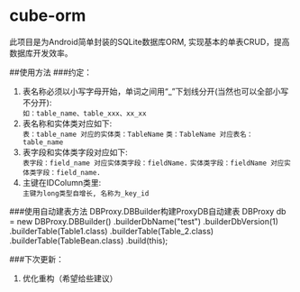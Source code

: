 # cube-orm
此项目是为Android简单封装的SQLite数据库ORM, 实现基本的单表CRUD，提高数据库开发效率。

##使用方法
###约定：
1. 表名称必须以小写字母开始，单词之间用“_”下划线分开(当然也可以全部小写不分开):<br>
	`如：table_name、table_xxx、xx_xx`
2. 表名称和实体类对应如下:<br>
	`表：table_name 对应的实体类：TableName`
	`类：TableName 对应表名：table_name`
3. 表字段和实体类字段对应如下:<br>
	`表字段：field_name 对应实体类字段：fieldName.`
	`实体类字段：fieldName 对应实体类字段：field_name.`
4. 主键在IDColumn类里:<br>
	`主键为long类型自增长, 名称为_key_id`
	
###使用自动建表方法
	DBProxy.DBBuilder构建ProxyDB自动建表
		DBProxy db = new DBProxy.DBBuilder()
                .builderDbName("test")
                .builderDbVersion(1)
                .builderTable(Table1.class)
                .builderTable(Table_2.class)
                .builderTable(TableBean.class)
                .build(this);
	
###下次更新：
1. 优化重构（希望给些建议）

